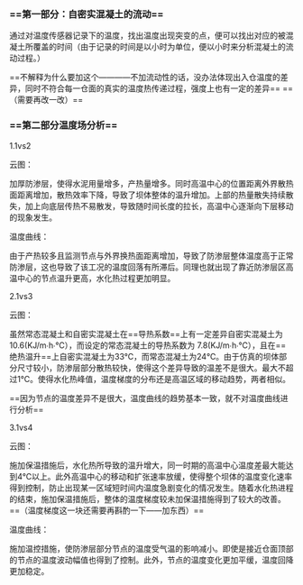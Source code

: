### ==第一部分：自密实混凝土的流动==

通过对温度传感器记录下的温度，找出温度出现突变的点，便可以找出对应的被混凝土所覆盖的时间（由于记录的时间是以小时为单位，便以小时来分析混凝土的流动过程。）

==不解释为什么要加这个————不加流动性的话，没办法体现出入仓温度的差异，同时不符合每一仓面的真实的温度热传递过程，强度上也有一定的差异==     ==（需要再改一改）==

### ==第二部分温度场分析==

1.1vs2

云图：

加厚防渗层，使得水泥用量增多，产热量增多。同时高温中心的位置距离外界散热面距离增加，散热效率下降，导致了坝体整体的温升增加。上部的热量散失持续散失，加上向底层传热不易散发，导致随时间长度的拉长，高温中心逐渐向下层移动的现象发生。

温度曲线：

由于产热较多且监测节点与外界换热面距离增加，导致了防渗层整体温度高于正常防渗层，这也导致了该工况的温度回落有所滞后。同理也就出现了靠近防渗层区高温中心的节点温升更高，水化热过程更加明显。

2.1vs3

云图：

虽然常态混凝土和自密实混凝土在==导热系数==上有一定差异自密实混凝土为 10.6(KJ/m∙h∙℃），而设定的常态混凝土的导热系数为 7.8(KJ/m∙h∙℃），且在==绝热温升==上自密实混凝土为33℃，而常态混凝土为24℃。由于仿真的坝体部分尺寸较小，防渗层部分散热较快，使得这个差异导致的温差不是很大。最大不超过1℃。使得水化热峰值，温度梯度的分布还是高温区域的移动趋势，两者相似。

==因为节点的温度差异不是很大，温度曲线的趋势基本一致，就不对温度曲线进行分析==

3.1vs4

云图：

施加保温措施后，水化热所导致的温升增大，同一时期的高温中心温度差最大能达到4℃以上。此外高温中心的移动和扩张速率放缓，使得整个坝体的温度变化速率得到控制，防止出现某一区域短时间内温度急剧变化的情况发生。随着水化热进程的结束，施加保温措施后，整体的温度梯度较未加保温措施得到了较大的改善。==（温度梯度这一块还需要再斟酌一下——加东西）==

温度曲线：

施加温控措施，使防渗层部分节点的温度受气温的影响减小。即使是接近仓面顶部的节点的温度波动幅值也得到了控制。此外，节点的温度变化更加平缓，温度回降更加稳定。





